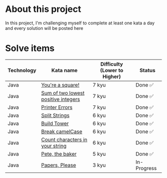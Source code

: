 # About this project
In this project, I'm challenging myself to complete at least one kata a day and every solution will be posted here

# Solve items
| Technology | Kata name                                                                                          | Difficulty (Lower to Higher) | Status      |
|------------|----------------------------------------------------------------------------------------------------|------------------------------|-------------|
| Java       | [You're a square!](https://www.codewars.com/kata/54c27a33fb7da0db0100040e/java)                    | 7 kyu                        | Done ✅      |
| Java       | [Sum of two lowest positive integers](https://www.codewars.com/kata/558fc85d8fd1938afb000014/java) | 7 kyu                        | Done ✅      |
| Java       | [Printer Errors](https://www.codewars.com/kata/56541980fa08ab47a0000040/java)                      | 7 kyu                        | Done ✅      |
| Java       | [Split Strings](https://www.codewars.com/kata/515de9ae9dcfc28eb6000001/java)                       | 6 kyu                        | Done ✅      |
| Java       | [Build Tower](https://www.codewars.com/kata/576757b1df89ecf5bd00073b/java)                         | 6 kyu                        | Done ✅      |
| Java       | [Break camelCase](https://www.codewars.com/kata/5208f99aee097e6552000148/java)                     | 6 kyu                        | Done ✅      |
| Java       | [Count characters in your string](https://www.codewars.com/kata/52efefcbcdf57161d4000091/java)     | 6 kyu                        | Done ✅      |
| Java       | [Pete, the baker](https://www.codewars.com/kata/525c65e51bf619685c000059/java)                     | 5 kyu                        | Done ✅      |
| Java       | [Papers, Please](https://www.codewars.com/kata/59d582cafbdd0b7ef90000a0)                           | 3 kyu                        | In-Progress |
